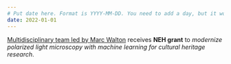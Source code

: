 ```yaml
---
# Put date here. Format is YYYY-MM-DD. You need to add a day, but it won't display.
date: 2022-01-01
---
```

[Multidisciplinary team led by Marc Walton](https://www.linkedin.com/posts/marc-walton-98a5a24_machinelearning-nehgrant-conservationscience-activity-6890470389345308672-nPkt) receives **NEH grant** to *modernize polarized light microscopy with machine learning for cultural heritage research*.